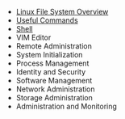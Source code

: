 * [Linux File System Overview](01.md)
* [Useful Commands](02.md)
* [Shell](03.md)
* VIM Editor
* Remote Administration
* System Initialization
* Process Management
* Identity and Security
* Software Management
* Network Administration
* Storage Administration
* Administration and Monitoring